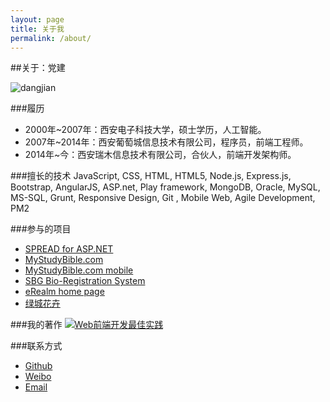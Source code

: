 ```yaml
---
layout: page
title: 关于我
permalink: /about/
---
```

##关于：党建

<img src="http://i.imgur.com/mnwusO1.jpg?1" alt="dangjian" style="max-width: 300px;" />

###履历
* 2000年~2007年：西安电子科技大学，硕士学历，人工智能。
* 2007年~2014年：西安葡萄城信息技术有限公司，程序员，前端工程师。
* 2014年~今：西安瑞木信息技术有限公司，合伙人，前端开发架构师。

###擅长的技术
JavaScript, CSS, HTML, HTML5, Node.js, Express.js, Bootstrap, AngularJS, ASP.net, Play framework, MongoDB, Oracle, MySQL, MS-SQL, Grunt, Responsive Design, Git
, Mobile Web, Agile Development, PM2

###参与的项目
* [SPREAD for ASP.NET](http://www.componentone.com/SuperProducts/SpreadWeb/)
* [MyStudyBible.com](https://www.mystudybible.com/)
* [MyStudyBible.com mobile](https://www.mystudybible.com/mobile)
* [SBG Bio-Registration System](http://www.sbg-fwcms.com/)
* [eRealm home page](http://www.erealm.cn)
* [绿城花卉](http://shop.sxlvcheng.com)

###我的著作
[![Web前端开发最佳实践](http://images.china-pub.com/ebook3770001-3775000/3770903/zcover.jpg)](http://product.china-pub.com/3770903)

###联系方式
* [Github](http://www.github.com/dangjian)
* [Weibo](http://www.weibo.com/dangjian)
* [Email](mailto:hunterdang@gmail.com)



